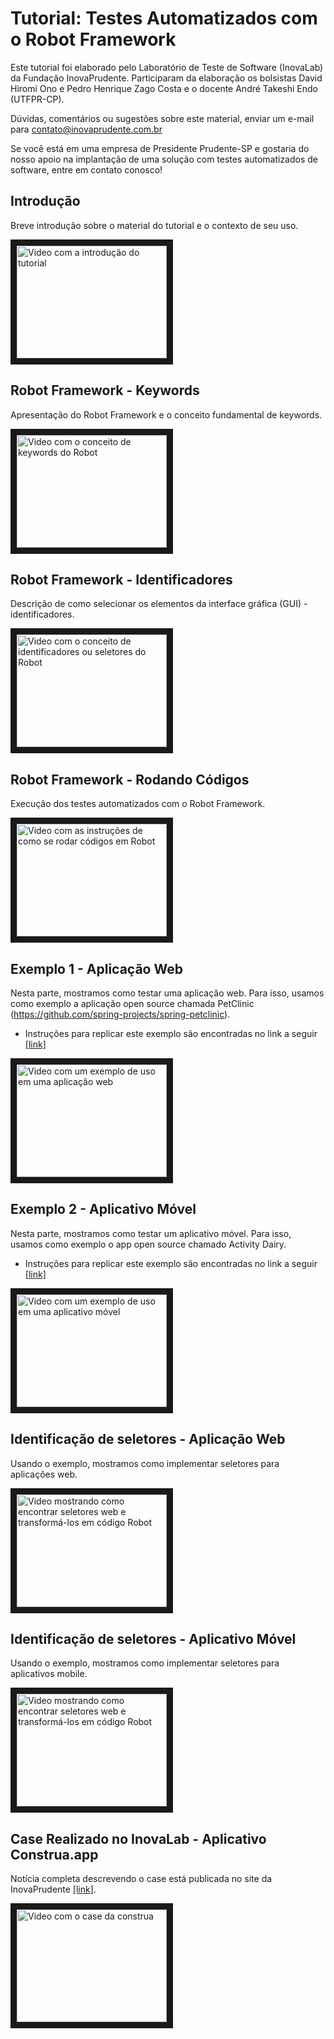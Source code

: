 # Tutorial: Testes Automatizados com o Robot Framework

Este tutorial foi elaborado pelo Laboratório de Teste de Software (InovaLab) da Fundação InovaPrudente. Participaram da elaboração os bolsistas David Hiromi Ono e Pedro Henrique Zago Costa e o docente André Takeshi Endo (UTFPR-CP).

Dúvidas, comentários ou sugestões sobre este material, enviar um e-mail para contato@inovaprudente.com.br

Se você está em uma empresa de Presidente Prudente-SP e gostaria do nosso apoio na implantação de uma solução com testes automatizados de software, entre em contato conosco!

## Introdução

Breve introdução sobre o material do tutorial e o contexto de seu uso. 

<a href="http://www.youtube.com/watch?feature=player_embedded&v=Fcwk5aK0erE" target="_blank"><img src="http://img.youtube.com/vi/Fcwk5aK0erE/0.jpg" 
alt="Video com a introdução do tutorial" width="240" height="180" border="10" /></a>   

## Robot Framework - Keywords

Apresentação do Robot Framework e o conceito fundamental de keywords.

<a href="http://www.youtube.com/watch?feature=player_embedded&v=_4Hhm5mJTB8" target="_blank"><img src="http://img.youtube.com/vi/_4Hhm5mJTB8/0.jpg" 
alt="Video com o conceito de keywords do Robot" width="240" height="180" border="10" /></a>   
   
## Robot Framework - Identificadores

Descrição de como selecionar os elementos da interface gráfica (GUI) - identificadores.

<a href="http://www.youtube.com/watch?feature=player_embedded&v=yFafjL9xAVQ" target="_blank"><img src="http://img.youtube.com/vi/yFafjL9xAVQ/0.jpg" 
alt="Video com o conceito de identificadores ou seletores do Robot" width="240" height="180" border="10" /></a>   

## Robot Framework - Rodando Códigos

Execução dos testes automatizados com o Robot Framework. 

<a href="https://www.youtube.com/watch?v=i0_ovETZd8Q" target="_blank"><img src="http://img.youtube.com/vi/i0_ovETZd8Q/0.jpg" 
alt="Video com as instruções de como se rodar códigos em Robot" width="240" height="180" border="10" /></a>

## Exemplo 1 - Aplicação Web

Nesta parte, mostramos como testar uma aplicação web. Para isso, usamos como exemplo a aplicação open source chamada PetClinic (https://github.com/spring-projects/spring-petclinic). 

   - Instruções para replicar este exemplo são encontradas no link a seguir [[link]](seleniumExemplo)

<a href="http://www.youtube.com/watch?feature=player_embedded&v=JEal7WBai2I" target="_blank"><img src="http://img.youtube.com/vi/JEal7WBai2I/0.jpg" 
alt="Video com um exemplo de uso em uma aplicação web" width="240" height="180" border="10" /></a>      

## Exemplo 2 - Aplicativo Móvel

Nesta parte, mostramos como testar um aplicativo móvel. Para isso, usamos como exemplo o app open source chamado Activity Dairy.

   - Instruções para replicar este exemplo são encontradas no link a seguir [[link]](appiumExemplo) 

<a href="https://www.youtube.com/watch?v=OXUPrMlDFu8" target="_blank"><img src="https://img.youtube.com/vi/OXUPrMlDFu8/0.jpg" 
alt="Video com um exemplo de uso em uma aplicativo móvel" width="240" height="180" border="10" /></a>    

## Identificação de seletores - Aplicação Web

Usando o exemplo, mostramos como implementar seletores para aplicações web.

<a href="https://www.youtube.com/watch?v=OcF1ty7hPjQ" target="_blank"><img src="https://img.youtube.com/vi/OcF1ty7hPjQ/0.jpg" 
alt="Video mostrando como encontrar seletores web e transformá-los em código Robot" width="240" height="180" border="10" /></a>

## Identificação de seletores - Aplicativo Móvel

Usando o exemplo, mostramos como implementar seletores para aplicativos mobile.

<a href="https://www.youtube.com/watch?v=KeaYUGgOBnI" target="_blank"><img src="https://img.youtube.com/vi/KeaYUGgOBnI/0.jpg" 
alt="Video mostrando como encontrar seletores web e transformá-los em código Robot" width="240" height="180" border="10" /></a>


## Case Realizado no InovaLab - Aplicativo Construa.app

Notícia completa descrevendo o case está publicada no site da InovaPrudente [[link]](https://inovaprudente.com.br/noticias/inovalab-finaliza-seu-primeiro-case-de-teste-de-software.html).

<a href="http://www.youtube.com/watch?feature=player_embedded&v=ulvqlNzf0AI" target="_blank"><img src="http://img.youtube.com/vi/ulvqlNzf0AI/0.jpg" 
alt="Video com o case da construa" width="240" height="180" border="10" /></a>

